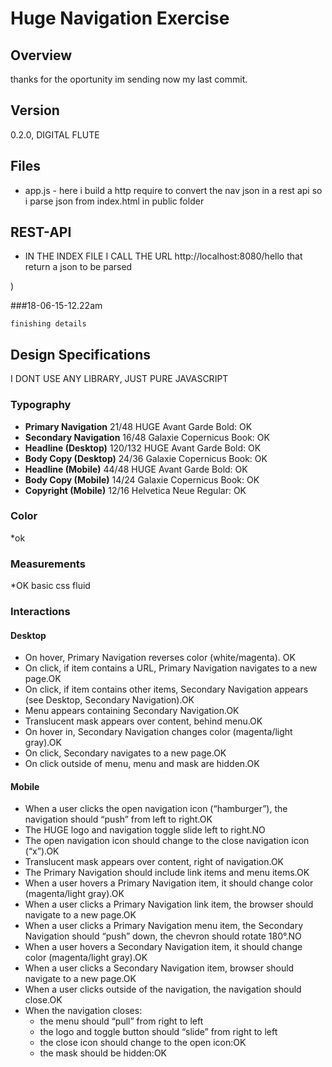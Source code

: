 ﻿# Huge Navigation Exercise

## Overview

thanks for the oportunity im sending now my last commit.



## Version
0.2.0, DIGITAL FLUTE

## Files

* app.js - here i build a http require to convert the nav json in a rest api so i parse json from index.html in public folder

## REST-API

* IN THE INDEX FILE I CALL THE URL http://localhost:8080/hello that return a json to be parsed



)

###18-06-15-12.22am
```
finishing details

```

## Design Specifications

I DONT USE ANY LIBRARY, JUST PURE JAVASCRIPT

### Typography

* **Primary Navigation** 21/48 HUGE Avant Garde Bold: OK
* **Secondary Navigation** 16/48 Galaxie Copernicus Book: OK
* **Headline (Desktop)** 120/132 HUGE Avant Garde Bold: OK
* **Body Copy (Desktop)** 24/36 Galaxie Copernicus Book: OK
* **Headline (Mobile)** 44/48 HUGE Avant Garde Bold: OK
* **Body Copy (Mobile)** 14/24 Galaxie Copernicus Book: OK
* **Copyright (Mobile)** 12/16 Helvetica Neue Regular: OK

### Color

*ok

### Measurements

*OK basic css fluid

### Interactions

#### Desktop

* On hover, Primary Navigation reverses color (white/magenta). OK
* On click, if item contains a URL, Primary Navigation navigates to a new page.OK
* On click, if item contains other items, Secondary Navigation appears (see Desktop, Secondary Navigation).OK
* Menu appears containing Secondary Navigation.OK
* Translucent mask appears over content, behind menu.OK
* On hover in, Secondary Navigation changes color (magenta/light gray).OK
* On click, Secondary navigates to a new page.OK
* On click outside of menu, menu and mask are hidden.OK

#### Mobile

* When a user clicks the open navigation icon (“hamburger”), the navigation should “push” from left to right.OK
* The HUGE logo and navigation toggle slide left to right.NO
* The open navigation icon should change to the close navigation icon (“x”).OK
* Translucent mask appears over content, right of navigation.OK
* The Primary Navigation should include link items and menu items.OK
* When a user hovers a Primary Navigation item, it should change color (magenta/light gray).OK
* When a user clicks a Primary Navigation link item, the browser should navigate to a new page.OK
* When a user clicks a Primary Navigation menu item, the Secondary Navigation should “push” down, the chevron should rotate  180°.NO
* When a user hovers a Secondary Navigation item, it should change color (magenta/light gray).OK
* When a user clicks a Secondary Navigation item, browser should navigate to a new page.OK
* When a user clicks outside of the navigation, the navigation should close.OK
* When the navigation closes:
  * the menu should “pull” from right to left
  * the logo and toggle button should “slide” from right to left
  * the close icon should change to the open icon:OK
  * the mask should be hidden:OK
